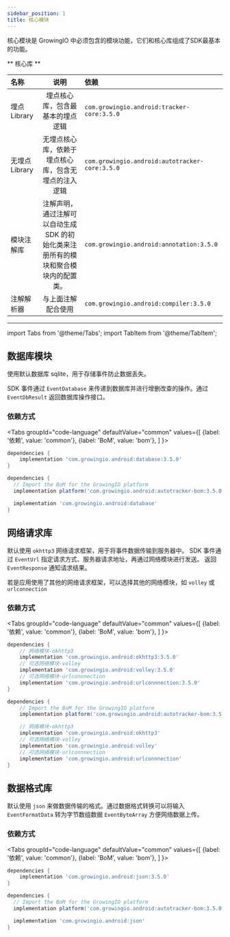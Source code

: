 ```yaml
---
sidebar_position: 1
title: 核心模块
---
```


核心模块是 GrowingIO 中必须包含的模块功能，它们和核心库组成了SDK最基本的功能。

** 核心库 ** 

| 名称           |                                        说明                                         | 依赖                                           |
| :------------- | :---------------------------------------------------------------------------------: | :--------------------------------------------- |
| 埋点 Library   |                          埋点核心库，包含最基本的埋点逻辑                           | `com.growingio.android:tracker-core:3.5.0`     |
| 无埋点 Library |                无埋点核心库，依赖于埋点核心库，包含无埋点的注入逻辑                 | `com.growingio.android:autotracker-core:3.5.0` |
| 模块注解库     | 注解声明，通过注解可以自动生成 SDK 的初始化类来注册所有的模块和聚合模块内的配置类。 | `com.growingio.android:annotation:3.5.0`       |
| 注解解析器     |                                 与上面注解配合使用                                  | `com.growingio.android:compiler:3.5.0`         |

--------
import Tabs from '@theme/Tabs';
import TabItem from '@theme/TabItem';

## 数据库模块
使用默认数据库 sqlite，用于存储事件防止数据丢失。

SDK 事件通过 `EventDatabase` 来传递到数据库并进行增删改查的操作。通过 `EventDbResult` 返回数据库操作接口。

### 依赖方式
<Tabs
  groupId="code-language"
  defaultValue="common"
  values={[
    {label: '依赖', value: 'common'},
    {label: 'BoM', value: 'bom'},
  ]
}>

<TabItem value="common">

```groovy
dependencies {
	implementation 'com.growingio.android:database:3.5.0'
}
```
</TabItem>

<TabItem value="bom">

```groovy
dependencies {
  // Import the BoM for the GrowingIO platform
  implementation platform('com.growingio.android:autotracker-bom:3.5.0')

  implementation 'com.growingio.android:database'
}
```

</TabItem>
</Tabs>

## 网络请求库
默认使用 `okhttp3` 网络请求框架，用于将事件数据传输到服务器中。
SDK 事件通过 `EventUrl` 指定请求方式、服务器请求地址，再通过网络模块进行发送。 返回 `EventResponse` 通知请求结果。

若是应用使用了其他的网络请求框架，可以选择其他的网络模块，如 `volley` 或 `urlconnection`

### 依赖方式
<Tabs
  groupId="code-language"
  defaultValue="common"
  values={[
    {label: '依赖', value: 'common'},
    {label: 'BoM', value: 'bom'},
  ]
}>

<TabItem value="common">

```groovy
dependencies {
	// 网络模块-okhttp3
	implementation 'com.growingio.android:okhttp3:3.5.0'
	// 可选网络模块-volley
	implementation 'com.growingio.android:volley:3.5.0'
	// 可选网络模块-urlconnnection
	implementation 'com.growingio.android:urlconnnection:3.5.0'
}
```
</TabItem>

<TabItem value="bom">

```groovy
dependencies {
	// Import the BoM for the GrowingIO platform
	implementation platform('com.growingio.android:autotracker-bom:3.5.0')

  	// 网络模块-okhttp3
	implementation 'com.growingio.android:okhttp3'
	// 可选网络模块-volley
	implementation 'com.growingio.android:volley'
	// 可选网络模块-urlconnnection
	implementation 'com.growingio.android:urlconnnection'
}
```

</TabItem>
</Tabs>

## 数据格式库
默认使用 `json` 来做数据传输的格式。通过数据格式转换可以将输入 `EventFormatData` 转为字节数组数据 `EventByteArray` 方便网络数据上传。

### 依赖方式
<Tabs
  groupId="code-language"
  defaultValue="common"
  values={[
    {label: '依赖', value: 'common'},
    {label: 'BoM', value: 'bom'},
  ]
}>

<TabItem value="common">

```groovy
dependencies {
	implementation 'com.growingio.android:json:3.5.0'
}
```
</TabItem>

<TabItem value="bom">

```groovy
dependencies {
  // Import the BoM for the GrowingIO platform
  implementation platform('com.growingio.android:autotracker-bom:3.5.0')

  implementation 'com.growingio.android:json'
}
```

</TabItem>
</Tabs>
